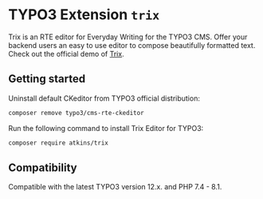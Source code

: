 # TYPO3 Extension `trix`

Trix is an RTE editor for Everyday Writing for the TYPO3 CMS.
Offer your backend users an easy to use editor to compose beautifully
formatted text. Check out the official demo of [Trix](https://trix-editor.org).

## Getting started

Uninstall default CKeditor from TYPO3 official distribution:

```bash
composer remove typo3/cms-rte-ckeditor
```

Run the following command to install Trix Editor for TYPO3:

```bash
composer require atkins/trix
```

## Compatibility

Compatible with the latest TYPO3 version 12.x. and PHP 7.4 - 8.1.